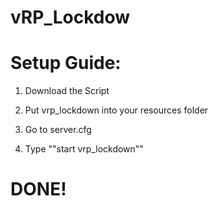 # vRP_Lockdow

# Setup Guide:

1. Download the Script

2. Put vrp_lockdown into your resources folder

3. Go to server.cfg

4. Type ""start vrp_lockdown""

# DONE!
